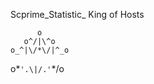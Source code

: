
Scprime_Statistic_ King of Hosts 
 
          o 
       o^/|\^o
    o_^|\/*\/|^_o
   o\*`'.\|/.'`*/o

     
